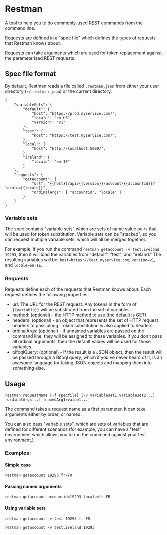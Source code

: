 # Restman

A tool to help you to do commonly-used REST commands from the command line.

Requests are defined in a "spec file" which defines the types of requests that Restman knows about.

Requests can take arguments which are used for token replacement against the parameterized REST requests.

## Spec file format
By default, Restman reads a file called `.restman.json` from either your user directory (`~/.restman.json`) or the current directory.

    {
        "variableSets": {
            "default": {
                "host": "https://prod.myservice.com/",
                "locale": "en-US",
                "version": "v1"
            },
            "test": {
                "host": "https://test.myservice.com/",
            },
            "local": {
                "host": "http://localhost:5000/",
            },
            "ireland": {
                "locale": "en-IE"
            }
        },
        "requests": {
            "getaccount": {
                "url": "{{host}}/api/{{version}}/account/{{accountid}}?locale={{locale}}",
                "ordinalArgs": [ "accountid", "locale" ]
            }
        }
    }

### Variable sets
The spec contains "variable sets" which are sets of name value pairs that will be used for token substitution. Variable sets can be "stacked", so you can request multiple variable sets, which will all be merged together. 

For example, if you run the command `restman getaccount -v test,ireland 19293`, then it will load the variables from "default", "test", and "ireland." The resulting variables will be: `host=https://test.myservice.com`, `version=v1`, and `locale=en-IE`.

### Requests

Requests define each of the requests that Restman knows about. Each request defines the following properties:

* url: The URL for the REST request. Any tokens in the form of `{{variable}}` will be substituted from the set of variables.
* method: (optional) - the HTTP method to use (the default is GET)
* headers: (optional) - an object that represents the set of HTTP request headers to pass along. Token substitution is also applied to headers.
* ordinalArgs: (optional) - if unnamed variables are passed on the command line, they will be assigned to these variables. If you don't pass all ordinal arguments, then the default values will be used for those variables.
* bifoqlQuery: (optional) - if the result is a JSON object, then the result will be passed through a Bifoql query, which if you've never heard of it, is an awesome language for taking JSON objects and mapping them into something else.
  
## Usage

`restman requestName [-f specfile] [-v variableset1,variableset2...] [ordinalArgs...] [namedArg1=value1...]`

The command takes a request name as a first parameter. It can take arguments either by order, or named.

You can also pass "variable sets", which are sets of variables that are defined for different scenarios (for example, you can have a "test" environment which allows you to run the command against your test environment.)

### Examples:

#### Simple case
`restman getaccount 19293 fr-FR`

#### Passing named arguments
`restman getaccount accountid=19293 locale=fr-FR`

#### Using variable sets
`restman getaccount -v test 19293 fr-FR`

`restman getaccount -v test,ireland 19293`